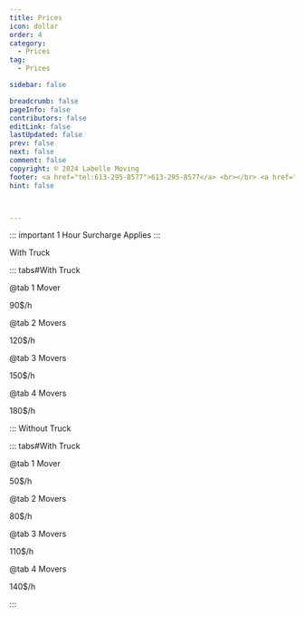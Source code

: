 ```yaml
---
title: Prices
icon: dollar
order: 4
category:
  - Prices
tag:
  - Prices

sidebar: false

breadcrumb: false
pageInfo: false
contributors: false
editLink: false
lastUpdated: false
prev: false
next: false
comment: false
copyright: © 2024 Labelle Moving
footer: <a href="tel:613-295-8577">613-295-8577</a> <br></br> <a href="mailto:info@labellemoving.com">info@labellemoving.com</a>
hint: false



---
```


::: important 1 Hour Surcharge Applies 
:::

 With Truck

::: tabs#With Truck

@tab 1 Mover

90$/h

@tab 2 Movers

120$/h

@tab 3 Movers

150$/h

@tab 4 Movers

180$/h

:::
 Without Truck

::: tabs#With Truck

@tab 1 Mover

50$/h

@tab 2 Movers

80$/h

@tab 3 Movers

110$/h

@tab 4 Movers

140$/h

:::